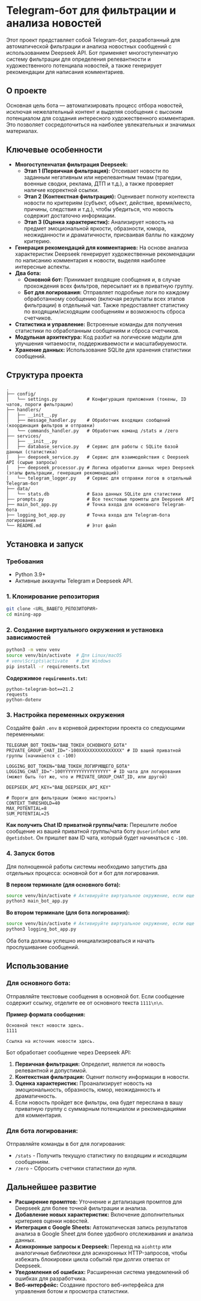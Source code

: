 # Telegram-бот для фильтрации и анализа новостей

Этот проект представляет собой Telegram-бот, разработанный для автоматической фильтрации и анализа новостных сообщений с использованием Deepseek API. Бот применяет многоступенчатую систему фильтрации для определения релевантности и художественного потенциала новостей, а также генерирует рекомендации для написания комментариев.

## О проекте

Основная цель бота — автоматизировать процесс отбора новостей, исключая нежелательный контент и выделяя сообщения с высоким потенциалом для создания интересного художественного комментария. Это позволяет сосредоточиться на наиболее увлекательных и значимых материалах.

## Ключевые особенности

* **Многоступенчатая фильтрация Deepseek:**
  * **Этап 1 (Первичная фильтрация):** Отсеивает новости по заданным негативным или нерелевантным темам (трагедии, военные сводки, реклама, ДТП и т.д.), а также проверяет наличие корректной ссылки.
  * **Этап 2 (Контекстная фильтрация):** Оценивает полноту контекста новости по критериям (субъект, объект, действие, время/место, причины, следствия и т.д.), чтобы убедиться, что новость содержит достаточно информации.
  * **Этап 3 (Оценка характеристик):** Анализирует новость на предмет эмоциональной яркости, образности, юмора, неожиданности и драматичности, присваивая баллы по каждому критерию.
* **Генерация рекомендаций для комментариев:** На основе анализа характеристик Deepseek генерирует художественные рекомендации по написанию комментария к новости, выделяя наиболее интересные аспекты.
* **Два бота:**
  * **Основной бот:** Принимает входящие сообщения и, в случае прохождения всех фильтров, пересылает их в приватную группу.
  * **Бот для логирования:** Отправляет подробные логи по каждому обработанному сообщению (включая результаты всех этапов фильтрации) в отдельный чат. Также предоставляет статистику по входящим/исходящим сообщениям и возможность сброса счетчиков.
* **Статистика и управление:** Встроенные команды для получения статистики по обработанным сообщениям и сброса счетчиков.
* **Модульная архитектура:** Код разбит на логические модули для улучшения читаемости, поддерживаемости и масштабируемости.
* **Хранение данных:** Использование SQLite для хранения статистики сообщений.

## Структура проекта

```
.
├── config/
│   └── settings.py           # Конфигурация приложения (токены, ID чатов, пороги фильтрации)
├── handlers/
│   ├── __init__.py
│   ├── message_handler.py    # Обработчик входящих сообщений (координация фильтров и отправки)
│   └── commands_handler.py   # Обработчик команд /stats и /zero
├── services/
│   ├── __init__.py
│   ├── database_service.py   # Сервис для работы с SQLite базой данных (статистика)
│   ├── deepseek_service.py   # Сервис для взаимодействия с Deepseek API (сырые запросы)
│   ├── deepseek_processor.py # Логика обработки данных через Deepseek (этапы фильтрации, генерация рекомендаций)
│   └── telegram_logger.py    # Сервис для отправки логов в отдельный Telegram-бот
├── data/
│   └── stats.db              # База данных SQLite для статистики
├── prompts.py                # Все текстовые промпты для Deepseek API
├── main_bot_app.py           # Точка входа для основного Telegram-бота
├── logging_bot_app.py        # Точка входа для Telegram-бота логирования
└── README.md                 # Этот файл
```

## Установка и запуск

### Требования

* Python 3.9+
* Активные аккаунты Telegram и Deepseek API.

### 1. Клонирование репозитория

```bash
git clone <URL_ВАШЕГО_РЕПОЗИТОРИЯ>
cd mining-app
```

### 2. Создание виртуального окружения и установка зависимостей

```bash
python3 -m venv venv
source venv/bin/activate  # Для Linux/macOS
# venv\Scripts\activate   # Для Windows
pip install -r requirements.txt
```

**Содержимое `requirements.txt`:**

```
python-telegram-bot==21.2
requests
python-dotenv
```

### 3. Настройка переменных окружения

Создайте файл `.env` в корневой директории проекта со следующими переменными:

```dotenv
TELEGRAM_BOT_TOKEN="ВАШ_ТОКЕН_ОСНОВНОГО_БОТА"
PRIVATE_GROUP_CHAT_ID="-100XXXXXXXXXXXXXXXX" # ID вашей приватной группы (начинается с -100)

LOGGING_BOT_TOKEN="ВАШ_ТОКЕН_ЛОГИРУЮЩЕГО_БОТА"
LOGGING_CHAT_ID="-100YYYYYYYYYYYYYYYYY" # ID чата для логирования (может быть тот же, что и PRIVATE_GROUP_CHAT_ID, или другой)

DEEPSEEK_API_KEY="ВАШ_DEEPSEEK_API_KEY"

# Пороги для фильтрации (можно настроить)
CONTEXT_THRESHOLD=40
MAX_POTENTIAL=8
SUM_POTENTIAL=25
```

**Как получить Chat ID приватной группы/чата:**
Перешлите любое сообщение из вашей приватной группы/чата боту `@userinfobot` или `@getidsbot`. Он пришлет вам ID чата, который будет начинаться с `-100`.

### 4. Запуск ботов

Для полноценной работы системы необходимо запустить два отдельных процесса: основной бот и бот для логирования.

**В первом терминале (для основного бота):**

```bash
source venv/bin/activate # Активируйте виртуальное окружение, если еще не активировали
python3 main_bot_app.py
```

**Во втором терминале (для бота логирования):**

```bash
source venv/bin/activate # Активируйте виртуальное окружение, если еще не активировали
python3 logging_bot_app.py
```

Оба бота должны успешно инициализироваться и начать прослушивание сообщений.

## Использование

### Для основного бота:

Отправляйте текстовые сообщения в основной бот. Если сообщение содержит ссылку, отделите ее от основного текста `1111\n\n`.

**Пример формата сообщения:**

```
Основной текст новости здесь.
1111

Ссылка на источник новости здесь.
```

Бот обработает сообщение через Deepseek API:
1.  **Первичная фильтрация:** Определит, является ли новость релевантной и допустимой.
2.  **Контекстная фильтрация:** Оценит полноту информации в новости.
3.  **Оценка характеристик:** Проанализирует новость на эмоциональность, образность, юмор, неожиданность и драматичность.
4.  Если новость пройдет все фильтры, она будет переслана в вашу приватную группу с суммарным потенциалом и рекомендациями для комментария.

### Для бота логирования:

Отправляйте команды в бот для логирования:

* `/stats` - Получить текущую статистику по входящим и исходящим сообщениям.
* `/zero` - Сбросить счетчики статистики до нуля.

## Дальнейшее развитие

* **Расширение промптов:** Уточнение и детализация промптов для Deepseek для более точной фильтрации и анализа.
* **Добавление новых характеристик:** Включение дополнительных критериев оценки новостей.
* **Интеграция с Google Sheets:** Автоматическая запись результатов анализа в Google Sheet для более удобного отслеживания и анализа данных.
* **Асинхронные запросы к Deepseek:** Переход на `aiohttp` или аналогичные библиотеки для асинхронных HTTP-запросов, чтобы избежать блокировки цикла событий при долгих ответах от Deepseek.
* **Уведомления об ошибках:** Расширенная система уведомлений об ошибках для разработчика.
* **Веб-интерфейс:** Создание простого веб-интерфейса для управления ботом и просмотра статистики.


